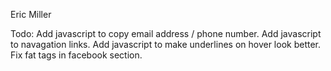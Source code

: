 Eric Miller

Todo: Add javascript to copy email address / phone number. Add javascript to navagation links. Add javascript to make underlines on hover look better. Fix fat tags in facebook section.
